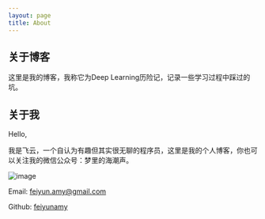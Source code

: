 ```yaml
---
layout: page
title: About
---
```

## 关于博客

这里是我的博客，我称它为Deep Learning历险记，记录一些学习过程中踩过的坑。

## 关于我
Hello,

我是飞云，一个自认为有趣但其实很无聊的程序员，这里是我的个人博客，你也可以关注我的微信公众号：梦里的海潮声。

![image](https://s1.ax1x.com/2018/10/31/iRqU6U.jpg)

Email: feiyun.amy@gmail.com 

Github: [feiyunamy](https://www.github.com/feiyunamy)
















